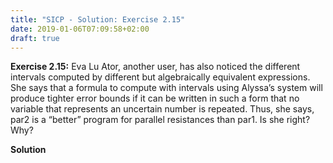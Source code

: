 ```yaml
---
title: "SICP - Solution: Exercise 2.15"
date: 2019-01-06T07:09:58+02:00
draft: true
---
```


**Exercise 2.15:** Eva Lu Ator, another user, has also noticed the different intervals computed by different but algebraically equivalent expressions. She says that a formula to compute with intervals using Alyssa’s system will produce tighter error bounds if it can be written in such a form that no variable that represents an uncertain number is repeated. Thus, she says, par2 is a “better” program for parallel resistances than par1. Is she right? Why?

**Solution**
